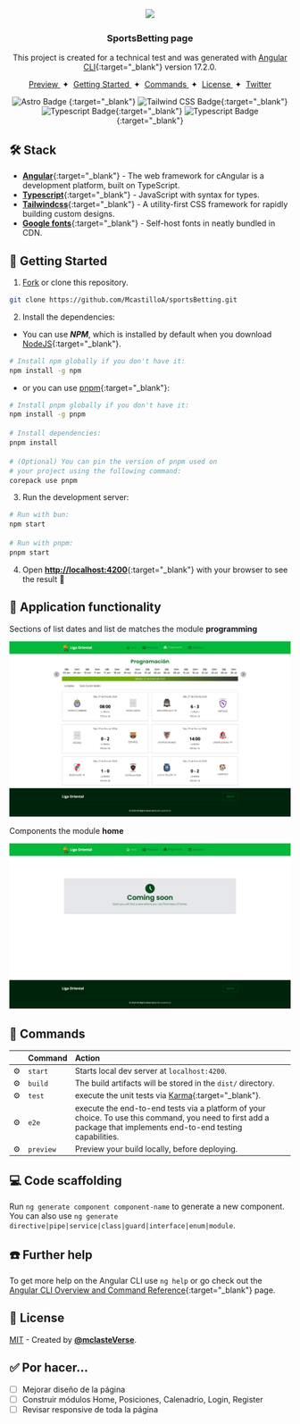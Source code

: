 <div align="center">
<img src="src/favicon.ico" height="50px" width="auto" /> 

### SportsBetting page
This project is created for a technical test and was generated with [Angular CLI](https://github.com/angular/angular-cli){:target="_blank"} version 17.2.0.
</div>

<div align="center">
    <a href="#" target="_blank">
        Preview
    </a>
    <span>&nbsp;✦&nbsp;</span>
    <a href="#-getting-started">
        Getting Started
    </a>
    <span>&nbsp;✦&nbsp;</span>
    <a href="#-commands">
        Commands
    </a>
    <span>&nbsp;✦&nbsp;</span>
    <a href="#-license">
        License
    </a>
    <span>&nbsp;✦&nbsp;</span>
    <a href="https://twitter.com/MiguelA66750525" target="_blank">
        Twitter
    </a>
</div>

<p></p>

<div align="center">

![Astro Badge](https://img.shields.io/badge/Angular-c3002f?logo=angular&logoColor=fff&style=flat) {:target="_blank"}
![Tailwind CSS Badge](https://img.shields.io/badge/Tailwind%20CSS-06B6D4?logo=tailwindcss&logoColor=fff&style=flat){:target="_blank"}
![Typescript Badge](https://img.shields.io/badge/TypeScript-3178c6?logo=typescript&logoColor=fff&style=flat){:target="_blank"}
![Typescript Badge](https://img.shields.io/badge/Google_Fonts-ea4335?logo=google&logoColor=fff&style=flat){:target="_blank"}

</div>

<!-- > [!WARNING]
> This page is not official. The official page is [**premiosesland.com**](https://premiosesland.com/). -->

## 🛠️ Stack

- [**Angular**](https://angular.io/){:target="_blank"} - The web framework for cAngular is a development platform, built on TypeScript.
- [**Typescript**](https://www.typescriptlang.org/){:target="_blank"} - JavaScript with syntax for types.
- [**Tailwindcss**](https://tailwindcss.com/){:target="_blank"} - A utility-first CSS framework for rapidly building custom designs.
- [**Google fonts**](https://fonts.google.com/){:target="_blank"} - Self-host fonts in neatly bundled in CDN.

## 🚀 Getting Started

1. [Fork](https://github.com/McastilloA/sportsBetting/fork) or clone this repository.

```bash
git clone https://github.com/McastilloA/sportsBetting.git
```

2. Install the dependencies:

- You can use ***NPM***, which is installed by default when you download [NodeJS](https://nodejs.org/en){:target="_blank"}.


<!-- ```bash
# Install bun for MacOS, WSL & Linux:
curl -fsSL https://bun.sh/install | bash

# Install bun for Windows:
powershell -c "iwr bun.sh/install.ps1|iex"

# Install with bun:
bun install
``` -->


```bash
# Install npm globally if you don't have it:
npm install -g npm
```

- or you can use [pnpm](https://pnpm.io){:target="_blank"}:

```bash
# Install pnpm globally if you don't have it:
npm install -g pnpm

# Install dependencies:
pnpm install

# (Optional) You can pin the version of pnpm used on 
# your project using the following command:
corepack use pnpm
```

3. Run the development server:

```bash
# Run with bun:
npm start

# Run with pnpm:
pnpm start
```

4. Open [**http://localhost:4200**](http://localhost:4200/){:target="_blank"} with your browser to see the result 🚀

<!-- ### 🤝 Contributing
<a href="https://github.com/McastilloA/sportsBetting/graphs/contributors">
  <img src="https://contrib.rocks/image?repo=midudev/esland-web" />
</a> -->


## 🤩 Application functionality 

Sections of list dates and list de matches the module **programming** 

![Image programming](src/assets/resourses/programming.png)

Components the module **home** 


![Image home](src/assets/resourses/home.png)


## 🫡 Commands

|     | Command          | Action                                        |
| :-- | :--------------- | :-------------------------------------------- |
| ⚙️  | `start` | Starts local dev server at `localhost:4200`.  |
| ⚙️  | `build`          | The build artifacts will be stored in the `dist/` directory.               |
| ⚙️  | `test`           | execute the unit tests via [Karma](https://karma-runner.github.io){:target="_blank"}.      |
| ⚙️  | `e2e`            | execute the end-to-end tests via a platform of your choice. To use this command, you need to first add a package that implements end-to-end testing capabilities.                          |
| ⚙️  | `preview`        | Preview your build locally, before deploying. |


## 💻 Code scaffolding

Run `ng generate component component-name` to generate a new component. You can also use `ng generate directive|pipe|service|class|guard|interface|enum|module`.


## ☎️ Further help

To get more help on the Angular CLI use `ng help` or go check out the [Angular CLI Overview and Command Reference](https://angular.io/cli){:target="_blank"} page.



## 🔑 License

[MIT](#) - Created by [**@mclasteVerse**](https://github.com/McastilloA).

## ✅ Por hacer...

- [ ] Mejorar diseño de la página
- [ ] Construir módulos Home, Posiciones, Calenadrio, Login, Register
- [ ] Revisar responsive de toda la página
